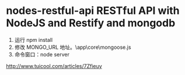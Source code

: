 nodes-restful-api
RESTful API with NodeJS and Restify and mongodb
=================
1. 运行 npm install
2. 修改 MONGO_URL 地址。\app\core\mongoose.js
3. 命令窗口：node  server


http://www.tuicool.com/articles/7Zfieuy
